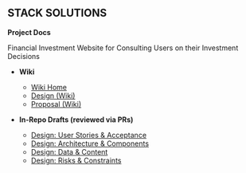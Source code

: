 ## STACK SOLUTIONS
**Project Docs**

Financial Investment Website for Consulting Users on their Investment Decisions

- **Wiki**
    - [Wiki Home](Project%20Docs/Wiki/Home)
    - [Design (Wiki)](Project%20Docs/Wiki/Design)
    - [Proposal (Wiki)](Project%20Docs/Wiki/Proposal)

- **In-Repo Drafts (reviewed via PRs)**
  - [Design: User Stories & Acceptance](Project%20Docs/Wiki/Design/user-stories.md)
  - [Design: Architecture & Components](Project%20Docs/Wiki/Design/Architecture.md)
  - [Design: Data & Content](Project%20Docs/Wiki/Design/data-content.md)
  - [Design: Risks & Constraints](Project%20Docs/Wiki/Design/risks-constraints.md)
